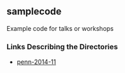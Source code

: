 ## samplecode

Example code for talks or workshops

### Links Describing the Directories

* [penn-2014-11](http://warrencenter.upenn.edu/events/RWorkshop.html)
